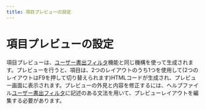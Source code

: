 ```yaml
---
title: 項目プレビューの設定
---
```


# 項目プレビューの設定

項目プレビューは、[ユーザー書出フィルタ](CustomExports)機能と同じ機構を使って生成されます。プレビューを行うと、項目は、2つのレイアウトのうち1つを使用して(2つのレイアウトはF9を押して切り替えられます)HTMLコードが生成され、プレビュー画面に表示されます。プレビューの外見と内容を修正するには、ヘルプファイル[ユーザー書出フィルタ](CustomExports)に記述のある文法を用いて、プレビューレイアウトを編集する必要があります。
